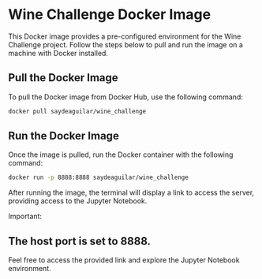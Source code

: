 # Wine Challenge Docker Image

This Docker image provides a pre-configured environment for the Wine Challenge project. Follow the steps below to pull and run the image on a machine with Docker installed.

## Pull the Docker Image

To pull the Docker image from Docker Hub, use the following command:

```bash
docker pull saydeaguilar/wine_challenge

```
## Run the Docker Image
Once the image is pulled, run the Docker container with the following command:

```bash
docker run -p 8888:8888 saydeaguilar/wine_challenge
```
After running the image, the terminal will display a link to access the server, providing access to the Jupyter Notebook.

Important:

## The host port is set to 8888.
Feel free to access the provided link and explore the Jupyter Notebook environment.

